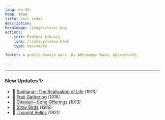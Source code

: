 ```yaml
---
lang: en-US
home: true
title: Your Vedas
description: 
heroImage: /images/cover.png
actions:
  - text: Explore Library
    link: /library/index.html
    type: secondary

footer: A public-domain work. By Abhimanyu Rana; @planetabhi

---
```


---

### New Updates ✨
- 📕 [Sadhana—The Realisation of Life](./library/modern/Sadhana/index.md) <em>(1916)</em>
- 📕 [Fruit Gathering](./library/modern/fruit-gathering/index.md) <em>(1916)</em>
- 📕 [Gitanjali—Song Offerings](./library/modern/Gitanjali/index.md) <em>(1913)</em>
- 📕 [Stray Birds](./library/modern/stray-birds/index.md) <em>(1916)</em>
- 📕 [Thought Relics](./library/modern/thought-relics/index.md) <em>(1921)</em>